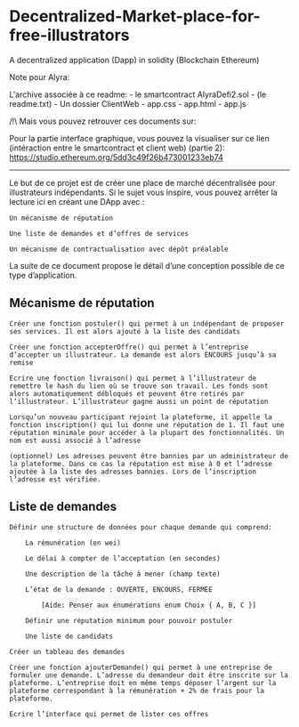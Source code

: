 # Decentralized-Market-place-for-free-illustrators
A decentralized application (Dapp) in solidity (Blockchain Ethereum)

Note pour Alyra: 

L'archive associée à ce readme:
	- le smartcontract AlyraDefi2.sol
	- (le readme.txt)
	- Un dossier ClientWeb
		- app.css
		- app.html
		- app.js

/!\ Mais vous pouvez retrouver ces documents sur:


Pour la partie interface graphique, vous pouvez la visualiser sur ce lien  (intéraction entre le smartcontract et client web) (partie 2): 
https://studio.ethereum.org/5dd3c49f26b473001233eb74


-------------------------------------------------------------------------------------------------------------------------------------------

Le but de ce projet est de créer une place de marché décentralisée pour illustrateurs indépendants. Si le sujet vous inspire, vous pouvez arrêter la lecture ici en créant une DApp avec :

    Un mécanisme de réputation

    Une liste de demandes et d’offres de services

    Un mécanisme de contractualisation avec dépôt préalable

La suite de ce document propose le détail d’une conception possible de ce type d’application.


## Mécanisme de réputation


    Créer une fonction postuler() qui permet à un indépendant de proposer ses services. Il est alors ajouté à la liste des candidats

    Créer une fonction accepterOffre() qui permet à l’entreprise d’accepter un illustrateur. La demande est alors ENCOURS jusqu’à sa remise

    Ecrire une fonction livraison() qui permet à l’illustrateur de remettre le hash du lien où se trouve son travail. Les fonds sont alors automatiquement débloqués et peuvent être retirés par l’illustrateur. L’illustrateur gagne aussi un point de réputation

    Lorsqu’un nouveau participant rejoint la plateforme, il appelle la fonction inscription() qui lui donne une réputation de 1. Il faut une réputation minimale pour accéder à la plupart des fonctionnalités. Un nom est aussi associé à l’adresse

    (optionnel) Les adresses peuvent être bannies par un administrateur de la plateforme. Dans ce cas la réputation est mise à 0 et l’adresse ajoutée à la liste des adresses bannies. Lors de l’inscription l’adresse est vérifiée.

## Liste de demandes


    Définir une structure de données pour chaque demande qui comprend:

        La rémunération (en wei)

        Le délai à compter de l’acceptation (en secondes)

        Une description de la tâche à mener (champ texte)

        L’état de la demande : OUVERTE, ENCOURS, FERMEE

            [Aide: Penser aux énumérations enum Choix { A, B, C }]

        Définir une réputation minimum pour pouvoir postuler

        Une liste de candidats

    Créer un tableau des demandes

    Créer une fonction ajouterDemande() qui permet à une entreprise de formuler une demande. L’adresse du demandeur doit être inscrite sur la plateforme. L’entreprise doit en même temps déposer l’argent sur la plateforme correspondant à la rémunération + 2% de frais pour la plateforme.

    Ecrire l’interface qui permet de lister ces offres
